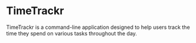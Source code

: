 # TimeTrackr
TimeTrackr is a command-line application designed to help users track the time they spend on various tasks throughout the day.
